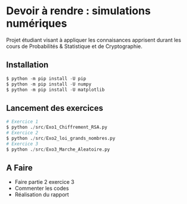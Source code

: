 # Devoir à rendre : simulations numériques

Projet étudiant visant à appliquer les connaisances apprisent durant les cours de Probabilités & Statistique et de Cryptographie.

## Installation
```py
$ python -m pip install -U pip
$ python -m pip install -U numpy
$ python -m pip install -U matplotlib
```

## Lancement des exercices
```py
# Exercice 1 
$ python ./src/Exo1_Chiffrement_RSA.py
# Exercice 2 
$ python ./src/Exo2_loi_grands_nombres.py
# Exercice 3 
$ python ./src/Exo3_Marche_Aleatoire.py
```

## A Faire 
 * Faire partie 2 exercice 3
 * Commenter les codes
 * Réalisation du rapport 